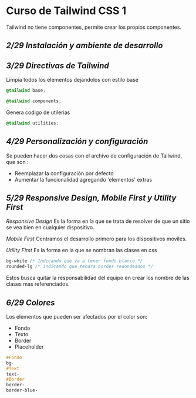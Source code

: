# Curso de Tailwind CSS 1

Tailwind no tiene componentes, permite crear los propios componentes.


## _2/29 Instalación y ambiente de desarrollo_

## _3/29 Directivas de Tailwind_
Limpia todos los elementos dejandolos con estilo base
```css
@tailwind base;
```
```css
@tailwind components;
```
Genera codigo de utilerias
```css
@tailwind utilities;
```


## _4/29 Personalización y configuración_

Se pueden hacer dos cosas con el archivo de configuración de Tailwind, que son :
- Reemplazar la configuración por defecto
- Aumentar la funcionalidad agregando 'elementos' extras

## _5/29 Responsive Design, Mobile First y Utility First_

*Responsive Design*
Es la forma en la que se trata de resolver de que un sitio se vea bien en cualquier dispositivo.

*Mobile First*
Centramos el desarrollo primero para los dispositivos moviles.

*Utility First*
Es la forma en la que se nombran las clases en css
```css
bg-white /* Indicando que va a tener fondo blanco */
rounded-lg /* indicando que tendra bordes redondeados */
```
Estos busca quitar la responsabilidad del equipo en crear los nombre de las clases mas referenciados.

## _6/29 Colores_
Los elementos que pueden ser afectados por el color son:
- Fondo
- Texto
- Border
- Placeholder

```css
#Fondo
bg-
#Text
text-
#Border
border-
border-blue-
```